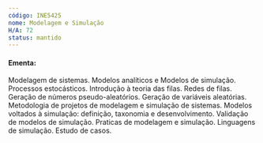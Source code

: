 ```yaml
---
código: INE5425
nome: Modelagem e Simulação
H/A: 72
status: mantido
---
```


#### Ementa:
Modelagem de sistemas. Modelos analíticos e Modelos de simulação. Processos estocásticos. Introdução à teoria das filas. Redes de filas. Geração de números pseudo-aleatórios. Geração de variáveis aleatórias. Metodologia de projetos de modelagem e simulação de sistemas. Modelos voltados à simulação: definição, taxonomia e desenvolvimento. Validação de modelos de simulação. Praticas de modelagem e simulação. Linguagens de simulação. Estudo de casos.

